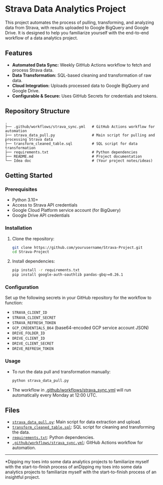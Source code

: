 # Strava Data Analytics Project

This project automates the process of pulling, transforming, and analyzing data from Strava, with results uploaded to Google BigQuery and Google Drive. It is designed to help you familiarize yourself with the end-to-end workflow of a data analytics project.

## Features

- **Automated Data Sync:** Weekly GitHub Actions workflow to fetch and process Strava data.
- **Data Transformation:** SQL-based cleaning and transformation of raw data.
- **Cloud Integration:** Uploads processed data to Google BigQuery and Google Drive.
- **Configurable & Secure:** Uses GitHub Secrets for credentials and tokens.

## Repository Structure

```
.
├── .github/workflows/strava_sync.yml   # GitHub Actions workflow for automation
├── strava_data_pull.py                 # Main script for pulling and processing Strava data
├── transform_cleaned_table.sql         # SQL script for data transformation
├── requirements.txt                    # Python dependencies
├── README.md                           # Project documentation
└── Idea doc                            # (Your project notes/ideas)
```

## Getting Started

### Prerequisites

- Python 3.10+
- Access to Strava API credentials
- Google Cloud Platform service account (for BigQuery)
- Google Drive API credentials

### Installation

1. Clone the repository:
    ```sh
    git clone https://github.com/yourusername/Strava-Project.git
    cd Strava-Project
    ```

2. Install dependencies:
    ```sh
    pip install -r requirements.txt
    pip install google-auth-oauthlib pandas-gbq>=0.26.1
    ```

### Configuration

Set up the following secrets in your GitHub repository for the workflow to function:

- `STRAVA_CLIENT_ID`
- `STRAVA_CLIENT_SECRET`
- `STRAVA_REFRESH_TOKEN`
- `GCP_CREDENTIALS_B64` (base64-encoded GCP service account JSON)
- `DRIVE_FOLDER_ID`
- `DRIVE_CLIENT_ID`
- `DRIVE_CLIENT_SECRET`
- `DRIVE_REFRESH_TOKEN`

### Usage

- To run the data pull and transformation manually:
    ```sh
    python strava_data_pull.py
    ```
- The workflow in [.github/workflows/strava_sync.yml](.github/workflows/strava_sync.yml) will run automatically every Monday at 12:00 UTC.

## Files

- [`strava_data_pull.py`](strava_data_pull.py): Main script for data extraction and upload.
- [`transform_cleaned_table.sql`](transform_cleaned_table.sql): SQL script for cleaning and transforming the data.
- [`requirements.txt`](requirements.txt): Python dependencies.
- [`.github/workflows/strava_sync.yml`](.github/workflows/strava_sync.yml): GitHub Actions workflow for automation.

---

*Dipping my toes into some data analytics projects to familiarize myself with the start-to-finish process of anDipping my toes into some data analytics projects to familiarize myself with the start-to-finish process of an insightful project.
